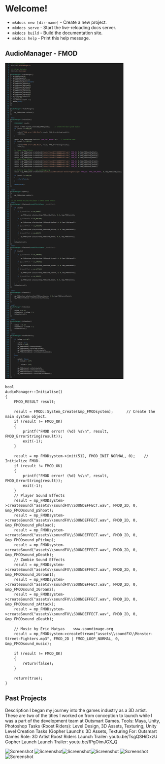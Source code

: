 # Welcome!

* `mkdocs new [dir-name]` - Create a new project.
* `mkdocs serve` - Start the live-reloading docs server.
* `mkdocs build` - Build the documentation site.
* `mkdocs help` - Print this help message.

## AudioManager - FMOD

![Screenshot](img/AudioManagerScreenCap.png)

```
bool
AudioManager::Initialise()
{
	FMOD_RESULT result;

	result = FMOD::System_Create(&mp_FMODsystem);      // Create the main system object.
	if (result != FMOD_OK)
	{
		printf("FMOD error! (%d) %s\n", result, FMOD_ErrorString(result));
		exit(-1);
	}

	result = mp_FMODsystem->init(512, FMOD_INIT_NORMAL, 0);    // Initialize FMOD.
	if (result != FMOD_OK)
	{
		printf("FMOD error! (%d) %s\n", result, FMOD_ErrorString(result));
		exit(-1);
	}
	// Player Sound Effects
	result = mp_FMODsystem->createSound("assets\\soundFX\\SOUNDEFFECT.wav", FMOD_2D, 0, &mp_FMODsound_pShoot);
	result = mp_FMODsystem->createSound("assets\\soundFX\\SOUNDEFFECT.wav", FMOD_2D, 0, &mp_FMODsound_pReload);
	result = mp_FMODsystem->createSound("assets\\soundFX\\SOUNDEFFECT.wav", FMOD_2D, 0, &mp_FMODsound_pPickup);
	result = mp_FMODsystem->createSound("assets\\soundFX\\SOUNDEFFECT.wav", FMOD_2D, 0, &mp_FMODsound_pDeath);
	// Zombie Sound Effects
	result = mp_FMODsystem->createSound("assets\\soundFX\\SOUNDEFFECT.wav", FMOD_2D, 0, &mp_FMODsound_zGroan1);
	result = mp_FMODsystem->createSound("assets\\soundFX\\SOUNDEFFECT.wav", FMOD_2D, 0, &mp_FMODsound_zGroan2);
	result = mp_FMODsystem->createSound("assets\\soundFX\\SOUNDEFFECT.wav", FMOD_2D, 0, &mp_FMODsound_zAttack);
	result = mp_FMODsystem->createSound("assets\\soundFX\\SOUNDEFFECT.wav", FMOD_2D, 0, &mp_FMODsound_zDeath);

	// Music by Eric Matyas    www.soundimage.org
	result = mp_FMODsystem->createStream("assets\\soundFX\\Monster-Street-Fighters.mp3", FMOD_2D | FMOD_LOOP_NORMAL, 0, &mp_FMODsound_music);

	if (result != FMOD_OK)
	{
		return(false);
	}

	return(true);
}
```

## Past Projects

Description	
I began my journey into the games industry as a 3D artist. These are two of the titles I worked on from conception to launch while I was a part of the development team at Outsmart Games.
Tools:
Maya, Unity, Photoshop
Tasks (Roost Riders):
Level Design, 3D Assets, Texturing, Unity Level Creation
Tasks (Gopher Launch):
3D Assets, Texturing
For:
Outsmart Games
Role:
3D Artist
Roost Riders Launch Trailer:
youtu.be/TsgQSHiDxzU
Gopher Launch Launch Trailer:
youtu.be/fPgOimJGX_Q

![Screenshot](imgs/RoostRidersTitle.jpg)
![Screenshot](imgs/RoostRiders_01.jpg)![Screenshot](imgs/RoostRiders_02.jpg)![Screenshot](imgs/RoostRiders_03.jpg)
![Screenshot](imgs/RoostRiders_04.jpg)![Screenshot](imgs/RoostRiders_05.jpg)
